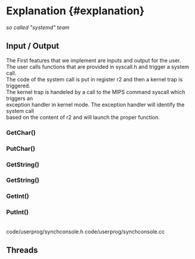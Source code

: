 Explanation                             {#explanation}
============
_so called "systemd" team_

Input / Output
--------------
The First features that we implement are inputs and output for the user.  
The user calls functions that are provided in syscall.h and trigger a system call.  
The code of the system call is put in register r2 and then a kernel trap is triggered.  
The kernel trap is handeled by a call to the MIPS command syscall which triggers an  
exception handler in kernel mode. The exception handler will identify the system call  
based on the content of r2 and will launch the proper function.  

### GetChar() ###

### PutChar() ###

### GetString() ###

### GetString() ###

### GetInt() ###

### PutInt() ###
<br/>
code/userprog/synchconsole.h  
code/userprog/synchconsole.cc


Threads
-------

